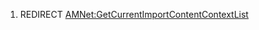 1.  REDIRECT
    [AMNet:GetCurrentImportContentContextList](AMNet:GetCurrentImportContentContextList "wikilink")